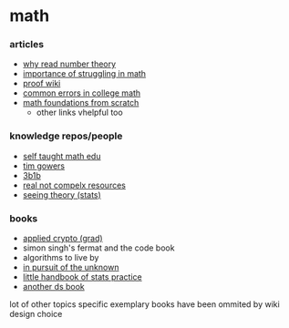# math 
### articles
- [why read number theory](https://www.dropbox.com/s/6qyfh8v2s5y8sq5/Why%20everyone%20should%20know%20number%20theory.pdf?dl=0)
- [importance of struggling in math](https://learning.subwiki.org/wiki/Importance_of_struggling_in_learning)
- [proof wiki](https://proofwiki.org/wiki/Main_Page)
- [common errors in college math](https://math.vanderbilt.edu/schectex/commerrs/)
- [math foundations from scratch](https://learnaifromscratch.github.io/math.html#Proof%20assistants)
	- other links vhelpful too
	
### knowledge repos/people
- [self taught math edu](https://github.com/ossu/math) 
- [tim gowers](https://gowers.wordpress.com/)
- [3b1b](https://www.3blue1brown.com/)
- [real not compelx resources](https://realnotcomplex.com/)
- [seeing theory (stats)](https://seeing-theory.brown.edu/)


### books
- [applied crypto (grad)](https://toc.cryptobook.us/)
- simon singh's fermat and the code book
- algorithms to live by
- [in pursuit of the unknown](https://en.wikipedia.org/wiki/In_Pursuit_of_the_Unknown)
- [little handbook of stats practice](http://www.jerrydallal.com/LHSP/LHSP.HTM)
- [another ds book](https://www.anotherbookondatascience.com/)

lot of other topics specific exemplary books have been ommited by wiki design choice
